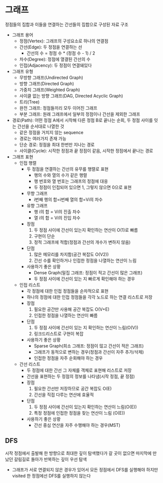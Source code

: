 # 그래프
정점들의 집합과 이들을 연결하는 간선들의 집합으로 구성된 자료 구조
- 그래프 용어
    - 정점(Vertex): 그래프의 구성요소로 하나의 연결점
    - 간선(Edge): 두 정점을 연결하는 선
        - 간선의 수 = 정점 수 * (정점 수 - 1) / 2
    - 차수(Degree): 정점에 열결된 간선의 수
    - 인접(Adjacency): 두 정점이 연결돼있다
- 그래프 유형
    - 무방향 그래프(Undirected Graph)
    - 방향 그래프(Directed Graph)
    - 가중치 그래프(Weighted Graph)
    - 사이클 없는 방향 그래프(DAG, Directed Acyclic Graph)
    - 트리(Tree)
    - 완전 그래프: 정점들끼리 모두 이어진 그래프
    - 부분 그래프: 원래 그래프에서 일부의 정점이나 간선을 제외한 그래프
- 경로(Path): 어떤 정점 A에서 시작해 다른 정점 B로 끝나는 순회, 두 정점 사이를 잇는 간선을 순서대로 나열한 것
    - 같은 정점을 거치지 않는 sequence
    - 경로는 여러가지 존재 가능
    - 단순 경로: 정점을 최대 한번만 지나는 경로
    - 사이클(Cycle): 시작한 정점과 끝 정점이 같음, 시작한 정점에서 끝나는 경로
- 그래프 표현
    - 인접 행렬
        - 두 정점을 연결하는 간선의 유무를 행렬로 표현
            - 행의 수와 열의 수가 같은 행렬
            - 행 번호와 열 번호는 그래프의 정점에 대응
            - 두 정점이 인접되어 있으면 1, 그렇지 않으면 0으로 표현
        - 무향 그래프
            - i번째 행의 합=i번째 열의 합=Vi의 차수
        - 유향 그래프
            - 행 i의 합 = Vi의 진출 차수
            - 열 i의 합 = Vi의 진입 차수
        - 장점
            1. 두 정점 사이에 간선이 있는지 확인하는 연산이 O(1)로 빠름
            2. 구현이 단순
            3. 정적 그래프에 적합(정점과 간선의 개수가 변하지 않음)
        - 단점
            1. 많은 메모리를 차지함(공간 복잡도 O(V2))
            2. 간선 수를 확인하거나 인접한 정점을 나열하는 연산이 느림
        - 사용하기 좋은 상황
            - Dense Graph(밀집 그래프: 정점이 적고 간선이 많은 그래프)
            - 두 정점 사이에 간선이 있는 지 빠르게 확인해야 하는 경우
    - 인접 리스트
        - 각 정점에 대한 인접 정점들을 순차적으로 표현
        - 하나의 정점에 대한 인접 정점들을 각각 노드로 하는 연결 리스트로 저장
        - 장점
            1. 필요한 공간만 사용해 공간 복잡도 O(V+E)
            2. 인접한 정점을 나열하는 연산이 빠름
        - 단점
            1. 두 정점 사이에 간선이 있는 지 확인하는 연산이 느림(O(V))
            2. 링크드리스트로 구현이 복잡
        - 사용하기 좋은 상황
            - Sparse Graph(희소 그래프: 정점이 많고 간선이 적은 그래프)
            - 그래프가 동적으로 변하는 경우(정점과 간선이 자주 추가/삭제)
            - 인접한 정점을 자주 순회해야 하는 경우
    - 간선 리스트
        - 두 정점에 대한 간선 그 자체를 객체로 표현해 리스트로 저장
        - 간선을 표현하는 두 정점의 정보를 나타냄(시작 정점, 끝 정점)
        - 장점
            1. 필요한 간선만 저장하므로 공간 복잡도 O(E)
            2. 간선을 직접 다루는 연산에 효율적
        - 단점
            1. 두 정점 사이에 간선이 있는지 확인하는 연산이 느림(O(E))
            2. 특정 정점에 인접한 정점을 찾는 연산이 느림 (O(E))
        - 사용하기 좋은 상황
            - 간선 중심 연산을 자주 수행해야 하는 경우(MST)
## DFS
시작 정점에서 출발해 한 방향으로 최대한 깊이 탐색했다가 갈 곳이 없으면 마지막에 만났던 갈림길로 돌아가 반복하는 깊이 우선 탐색
- 그래프가 서로 연결되지 않은 경우가 있어서 모든 정점에서 DFS를 실행해야 하지만 visited 한 정점에선 DFS를 실행하지 않는다